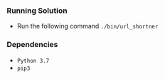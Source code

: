 ### Running Solution
* Run the following command `./bin/url_shortner`
### Dependencies
* `Python 3.7`
* `pip3`
